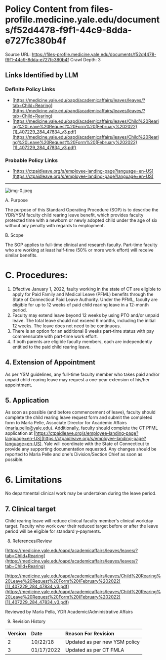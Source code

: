 # Policy Content from files-profile.medicine.yale.edu/documents/f52d4478-f9f1-44c9-8dda-e727fc380b4f

Source URL: https://files-profile.medicine.yale.edu/documents/f52d4478-f9f1-44c9-8dda-e727fc380b4f
Crawl Depth: 3

## Links Identified by LLM

### Definite Policy Links

- [https://medicine.yale.edu/oapd/academicaffairs/leaves/leaves/?tab=Child+Rearing](https://medicine.yale.edu/oapd/academicaffairs/leaves/leaves/?tab=Child+Rearing)
- [https://medicine.yale.edu/oapd/academicaffairs/leaves/Child%20Rearing%20Leave%20Request%20Form%20(February%202022)[1]_407229_284_47834_v3.pdf](https://medicine.yale.edu/oapd/academicaffairs/leaves/Child%20Rearing%20Leave%20Request%20Form%20(February%202022)[1]_407229_284_47834_v3.pdf)

### Probable Policy Links

- [https://ctpaidleave.org/s/employee-landing-page?language=en-US](https://ctpaidleave.org/s/employee-landing-page?language=en-US)

---

![img-0.jpeg](images/img-0.jpeg.png)

A. Purpose

The purpose of this Standard Operating Procedure (SOP) is to describe the YDR/YSM faculty child rearing leave benefit, which provides faculty protected time with a newborn or newly adopted child under the age of six without any penalty with regards to employment.

B. Scope

The SOP applies to full-time clinical and research faculty. Part-time faculty who are working at least half-time ($50\%$ or more work effort) will receive similar benefits.

# C. Procedures:

1. Effective January 1, 2022, faulty working in the state of CT are eligible to apply for Paid Family and Medical Leave (PFML) benefits through the State of Connecticut Paid Leave Authority. Under the PFML, faculty are eligible for up to 12 weeks of paid child rearing leave in a 12-month period.
2. Faculty may extend leave beyond 12 weeks by using PTO and/or unpaid leave. The total leave should not exceed 6 months, including the initial 12 weeks. The leave does not need to be continuous.
3. There is an option for an additional 8 weeks part-time status with pay commensurate with part-time work effort.
4. If both parents are eligible faculty members, each are independently entitled to the paid child rearing leave.

## 4. Extension of Appointment

As per YSM guidelines, any full-time faculty member who takes paid and/or unpaid child rearing leave may request a one-year extension of his/her appointment.

## 5. Application

As soon as possible (and before commencement of leave), faculty should complete the child rearing leave request form and submit the completed form to Marla Pelle, Associate Director for Academic Affairs (marla.pelle@yale.edu). Additionally, faculty should complete the CT PFML application at [https://ctpaidleave.org/s/employee-landing-page?language=en-US](https://ctpaidleave.org/s/employee-landing-page?language=en-US). Yale will coordinate with the State of Connecticut to provide any supporting documentation requested. Any changes should be reported to Marla Pelle and one's Division/Section Chief as soon as possible.

# 6. Limitations

No departmental clinical work may be undertaken during the leave period.

## 7. Clinical target

Child rearing leave will reduce clinical faculty member's clinical workday target. Faculty who work over their reduced target before or after the leave period will be eligible for standard y-payments.

8. References/Review

[https://medicine.yale.edu/oapd/academicaffairs/leaves/leaves/?tab=Child+Rearing](https://medicine.yale.edu/oapd/academicaffairs/leaves/leaves/?tab=Child+Rearing) 

[https://medicine.yale.edu/oapd/academicaffairs/leaves/Child%20Rearing%20Leave%20Request%20Form%20(February%202022)[1]_407229_284_47834_v3.pdf](https://medicine.yale.edu/oapd/academicaffairs/leaves/Child%20Rearing%20Leave%20Request%20Form%20(February%202022)[1]_407229_284_47834_v3.pdf)

Reviewed by Marla Pella, YDR Academic/Administrative Affairs

9. Revision History

| Version | Date         | Reason For Revision        |
| :--     | :--          | :--                        |
| 2       | $10 / 22 / 18$ | Updated as per new YSM policy |
| 3       | $01 / 17 / 2022$ | Updated as per CT FMLA       |